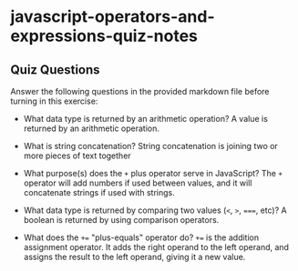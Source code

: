 # javascript-operators-and-expressions-quiz-notes

## Quiz Questions

Answer the following questions in the provided markdown file before turning in this exercise:

- What data type is returned by an arithmetic operation?
  A value is returned by an arithmetic operation.

- What is string concatenation?
  String concatenation is joining two or more pieces of text together

- What purpose(s) does the `+` plus operator serve in JavaScript?
  The `+` operator will add numbers if used between values, and it will concatenate strings if used with strings.

- What data type is returned by comparing two values (`<`, `>`, `===`, etc)?
  A boolean is returned by using comparison operators.

- What does the `+=` "plus-equals" operator do?
  `+=` is the addition assignment operator. It adds the right operand to the left operand, and assigns the result to the left operand, giving it a new value.
